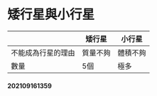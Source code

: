 # 矮行星與小行星

| | 矮行星 | 小行星 |
|---|---|---|
| 不能成為行星的理由 | 質量不夠 | 體積不夠 |
| 數量 | 5個 |極多 |

#### 202109161359